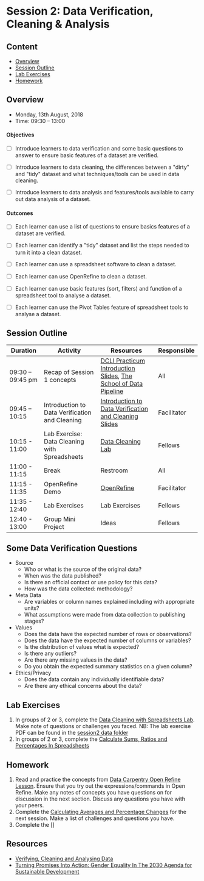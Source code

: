 # Session 2: Data Verification, Cleaning & Analysis

## Content
- [Overview](#overview)
- [Session Outline](#session-outline)
- [Lab Exercises](#lab-exercises)
- [Homework](#homework)

## Overview
- Monday, 13th August, 2018
- Time: 09:30 – 13:00

#### Objectives
- [ ] Introduce learners to data verification and some basic questions to answer to ensure basic features of a dataset are verified.
- [ ] Introduce learners to data cleaning, the differences between a "dirty" and "tidy" dataset and what techniques/tools can be used in data cleaning.
- [ ] Introduce learners to data analysis and features/tools available to carry out data analysis of a dataset.


#### Outcomes
- [ ] Each learner can use a list of questions to ensure basics features of a dataset are verified.
- [ ] Each learner can identify a "tidy" dataset and list the steps needed to turn it into a clean dataset.
- [ ] Each learner can use a spreadsheet software to clean a dataset.
- [ ] Each learner can use OpenRefine to clean a dataset.
- [ ] Each learner can use basic features (sort, filters) and function of a spreadsheet tool to analyse a dataset.
- [ ] Each learner can use the Pivot Tables feature of spreadsheet tools to analyse a dataset.


## Session Outline
Duration | Activity | Resources | Responsible
--------- | ---------------| ----------| ----------
09:30 – 09:45 pm | Recap of Session 1 concepts | [DCLI Practicum Introduction Slides](https://docs.google.com/presentation/d/1XYAwdjPSdEg8wrYhzduVBqShTgG-Ct5trn6OKv3hJtQ/edit?usp=sharing), [The School of Data Pipeline](https://schoolofdata.org/methodology/) | All
09:45 – 10:15 | Introduction to Data Verification and Cleaning | [Introduction to Data Verification and Cleaning Slides](https://docs.google.com/presentation/d/1ZFy-y325MgeuvsWg8vTS4YPHwBUuCTxAZ0kl-5ui2tE/edit#slide=id.p4) | Facilitator
10:15 - 11:00 | Lab Exercise: Data Cleaning with Spreadsheets | [Data Cleaning Lab](/labs/data_fundamentals_lab3_data_cleaning.pdf) | Fellows
11:00 - 11:15 | Break | Restroom | All
11:15 - 11:35 | OpenRefine Demo | [OpenRefine](http://openrefine.org/) | Facilitator
11:35 - 12:40 | Lab Exercises | Lab Exercises | Fellows
12:40 - 13:00 | Group Mini Project | Ideas | Fellows


## Some Data Verification Questions
-  Source
    - Who or what is the source of the original data?
    -  When was the data published?
    - Is there an official contact or use policy for this data?
    - How was the data collected: methodology?
- Meta Data
  - Are variables or column names explained including with appropriate units?
  - What assumptions were made from data collection to publishing stages?
- Values
  - Does the data have the expected number of rows or observations?
  - Does the data have the expected number of columns or variables?
  - Is the distribution of values what is expected?
  - Is there any outliers?
  - Are there any missing values in the data?
  - Do you obtain the expected summary statistics on a given column?
- Ethics/Privacy
  - Does the data contain any individually identifiable data?
  - Are there any ethical concerns about the data?



## Lab Exercises
1. In groups of 2 or 3, complete the [Data Cleaning with Spreadsheets Lab](/labs/data_fundamentals_lab3_data_cleaning.pdf). Make note of questions or challenges you faced. NB: The lab exercise PDF can be found in the [session2 data folder](/data/)
2. In groups of 2 or 3, complete the [Calculate Sums, Ratios and Percentages In Spreadsheets](/labs/data_fundamentals_lab4_calculate_sums_rates_and_percentages_in_spreadsheets.pdf)


## Homework
1. Read and practice the concepts from [Data Carpentry Open Refine Lesson](http://www.datacarpentry.org/OpenRefine-ecology-lesson/00-getting-started/). Ensure that you try out the expressions/commands in Open Refine. Make any notes of concepts you have questions on for discussion in the next section. Discuss any questions you have with your peers.
2. Complete the [Calculating Averages and Percentage Changes](/labs/data_fundamentals_lab5_calculating_averages_and_percentage_changes.pdf) for the next session. Make a list of challenges and questions you have.
3. Complete the []

## Resources
- [Verifying, Cleaning and Analysing Data](/manuals/verifying_cleaning_and_analysing_data.pdf)
- [Turning Promises Into Action: Gender Equality In The 2030 Agenda for Sustainable Development](http://www.unwomen.org/-/media/headquarters/attachments/sections/library/publications/2018/sdg-report-gender-equality-in-the-2030-agenda-for-sustainable-development-2018-en.pdf?la=en&vs=5653)
